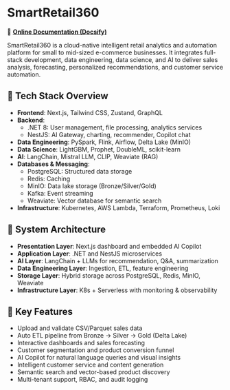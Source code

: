 # SmartRetail360

📘 **[Online Documentation (Docsify)](https://retailiq.github.io/smartretail360)**

SmartRetail360 is a cloud-native intelligent retail analytics and automation platform for small to mid-sized e-commerce businesses. It integrates full-stack development, data engineering, data science, and AI to deliver sales analysis, forecasting, personalized recommendations, and customer service automation.

## 🔧 Tech Stack Overview

- **Frontend**: Next.js, Tailwind CSS, Zustand, GraphQL
- **Backend**:
    - .NET 8: User management, file processing, analytics services
    - NestJS: AI Gateway, charting, recommender, Copilot chat
- **Data Engineering**: PySpark, Flink, Airflow, Delta Lake (MinIO)
- **Data Science**: LightGBM, Prophet, DoubleML, scikit-learn
- **AI**: LangChain, Mistral LLM, CLIP, Weaviate (RAG)
- **Databases & Messaging**:
    - PostgreSQL: Structured data storage
    - Redis: Caching
    - MinIO: Data lake storage (Bronze/Silver/Gold)
    - Kafka: Event streaming
    - Weaviate: Vector database for semantic search
- **Infrastructure**: Kubernetes, AWS Lambda, Terraform, Prometheus, Loki

## 🧩 System Architecture

- **Presentation Layer**: Next.js dashboard and embedded AI Copilot
- **Application Layer**: .NET and NestJS microservices
- **AI Layer**: LangChain + LLMs for recommendation, Q&A, summarization
- **Data Engineering Layer**: Ingestion, ETL, feature engineering
- **Storage Layer**: Hybrid storage across PostgreSQL, Redis, MinIO, Weaviate
- **Infrastructure Layer**: K8s + Serverless with monitoring & observability

## 🚀 Key Features

- Upload and validate CSV/Parquet sales data
- Auto ETL pipeline from Bronze → Silver → Gold (Delta Lake)
- Interactive dashboards and sales forecasting
- Customer segmentation and product conversion funnel
- AI Copilot for natural language queries and visual insights
- Intelligent customer service and content generation
- Semantic search and vector-based product discovery
- Multi-tenant support, RBAC, and audit logging